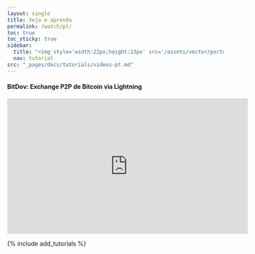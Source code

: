 ```yaml
---
layout: single
title: Veja e aprenda
permalink: /watch/pt/
toc: true
toc_sticky: true
sidebar:
  title: "<img style='width:22px;height:13px' src='/assets/vector/portuguese.svg'/><i class='fa-solid fa-circle-play'></i> Tutoriais"
  nav: tutorial
src: "_pages/docs/tutorials/videos-pt.md"
---
```


#### BitDov: Exchange P2P de Bitcoin via Lightning
<iframe width="560" height="315" src="https://www.youtube.com/embed/pLiXLBdfwNI" title="YouTube video player" frameborder="0" allow="accelerometer; autoplay; clipboard-write; encrypted-media; gyroscope; picture-in-picture" allowfullscreen></iframe>

{% include add_tutorials %}